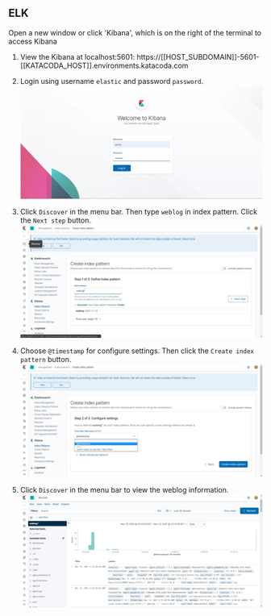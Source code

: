 ## ELK

Open a new window or click 'Kibana', which is on the right of the terminal to access Kibana

1.  View the Kibana at localhost:5601:
    https://[[HOST_SUBDOMAIN]]-5601-[[KATACODA_HOST]].environments.katacoda.com

2.  Login using username `elastic` and password `password`.
    ![Katacoda Logo](./assets/step4/kibana-01.jpg)

3.  Click `Discover` in the menu bar. Then type `weblog` in index pattern. Click the `Next step` button.
    ![Katacoda Logo](./assets/step4/kibana-02.jpg)

4.  Choose `@timestamp` for configure settings. Then click the `Create index pattern` button.
    ![Katacoda Logo](./assets/step4/kibana-03.jpg)

5.  Click `Discover` in the menu bar to view the weblog information.
    ![Katacoda Logo](./assets/step4/kibana-04.jpg)